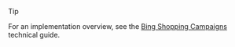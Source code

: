 > [!TIP]
> For an implementation overview, see the [Bing Shopping Campaigns](~/concepts/product-ads.md) technical guide.
